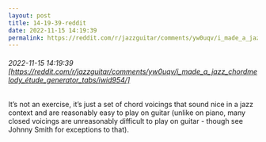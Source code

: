 ```yaml
---
layout: post
title: 14-19-39-reddit
date: 2022-11-15 14:19:39
permalink: https://reddit.com/r/jazzguitar/comments/yw0uqv/i_made_a_jazz_chordmelody_étude_generator_tabs/iwid954/
---
```


###### 2022-11-15 14:19:39 [https://reddit.com/r/jazzguitar/comments/yw0uqv/i_made_a_jazz_chordmelody_étude_generator_tabs/iwid954/]
It’s not an exercise, it’s just a set of chord voicings that sound nice in a jazz context and are reasonably easy to play on guitar (unlike on piano, many closed voicings are unreasonably difficult to play on guitar - though see Johnny Smith for exceptions to that).

